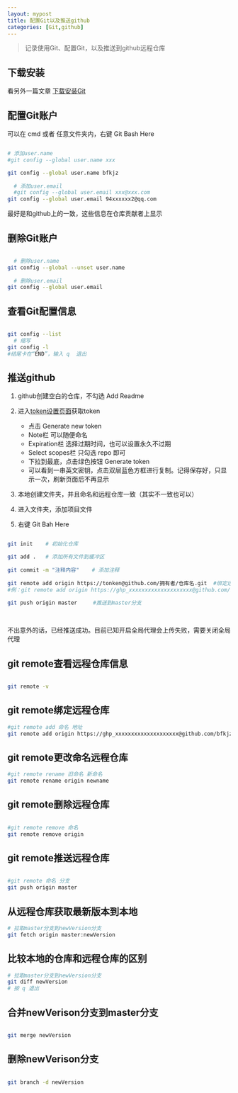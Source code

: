 ```yaml
---
layout: mypost
title: 配置Git以及推送github
categories: [Git,github]
---  
```


> 记录使用Git、配置Git，以及推送到github远程仓库  

## 下载安装  

看另外一篇文章 [下载安装Git](https://) 

## 配置Git账户  
可以在 cmd 或者 任意文件夹内，右键 Git Bash Here

```bash  

# 添加user.name  
#git config --global user.name xxx  

git config --global user.name bfkjz
  
  # 添加user.email  
  #git config --global user.email xxx@xxx.com
git config --global user.email 94xxxxxx2@qq.com  

```  
最好是和github上的一致，这些信息在仓库贡献者上显示  



## 删除Git账户  

```bash    

  # 删除user.name  
git config --global --unset user.name
 
  # 删除user.email  
git config --global user.email  

```    


## 查看Git配置信息  
```bash  

git config --list
  # 缩写  
git config -l
#结尾卡在“END”，输入 q  退出  

```   
  
  

## 推送github  

1. github创建空白的仓库，不勾选 Add Readme  

1. 进入[token设置页面](https://github.com/settings/tokens)获取token  
    - 点击 Generate new token  
    - Note栏 可以随便命名  
    - Expiration栏 选择过期时间，也可以设置永久不过期  
    - Select scopes栏 只勾选 repo 即可  
    - 下拉到最底，点击绿色按钮 Generate token  
    - 可以看到一串英文密钥，点击双层蓝色方框进行复制。记得保存好，只显示一次，刷新页面后不再显示  
  
  
1. 本地创建文件夹，并且命名和远程仓库一致（其实不一致也可以）  
1. 进入文件夹，添加项目文件  
1. 右键 Git Bah Here  

 
```bash  

git init    # 初始化仓库  

git add .   # 添加所有文件到缓冲区  
  
git commit -m "注释内容"    # 添加注释  
  
git remote add origin https://tonken@github.com/拥有者/仓库名.git  #绑定远程仓库  
#例：git remote add origin https://ghp_xxxxxxxxxxxxxxxxxxxx@github.com/bfkjz/bfkjz.github.io.git
  
git push origin master     #推送到master分支

 
```  
不出意外的话，已经推送成功。目前已知开启全局代理会上传失败，需要关闭全局代理  
    
  

## git remote查看远程仓库信息  
```bash 

git remote -v  

```    
## git remote绑定远程仓库  
```bash  
#git remote add 命名 地址  
git remote add origin https://ghp_xxxxxxxxxxxxxxxxxxxx@github.com/bfkjz/bfkjz.github.io.git
```   
## git remote更改命名远程仓库  
```bash
#git remote rename 旧命名 新命名
git remote rename origin newname
```   
## git remote删除远程仓库  
```bash  

#git remote remove 命名 
git remote remove origin  

```   
## git remote推送远程仓库  
```bash  

#git remote 命名 分支  
git push origin master  

```   

## 从远程仓库获取最新版本到本地  
```bash  
# 拉取master分支到newVersion分支
git fetch origin master:newVersion

```   

## 比较本地的仓库和远程仓库的区别
```bash  
# 拉取master分支到newVersion分支
git diff newVersion  
# 按 q 退出

```   

## 合并newVerison分支到master分支
```bash  

git merge newVersion

```   

## 删除newVerison分支
```bash  

git branch -d newVersion

``` 

